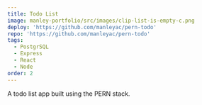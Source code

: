 ```yaml
---
title: Todo List
image: manley-portfolio/src/images/clip-list-is-empty-c.png
deploy: 'https://github.com/manleyac/pern-todo'
repo: 'https://github.com/manleyac/pern-todo'
tags:
  - PostgrSQL
  - Express
  - React
  - Node
order: 2
---
```


A todo list app built using the PERN stack.
